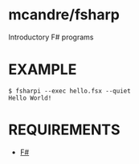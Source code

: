 # mcandre/fsharp

Introductory F# programs

# EXAMPLE

```
$ fsharpi --exec hello.fsx --quiet
Hello World!
```

# REQUIREMENTS

* [F#](http://fsharp.org/)
